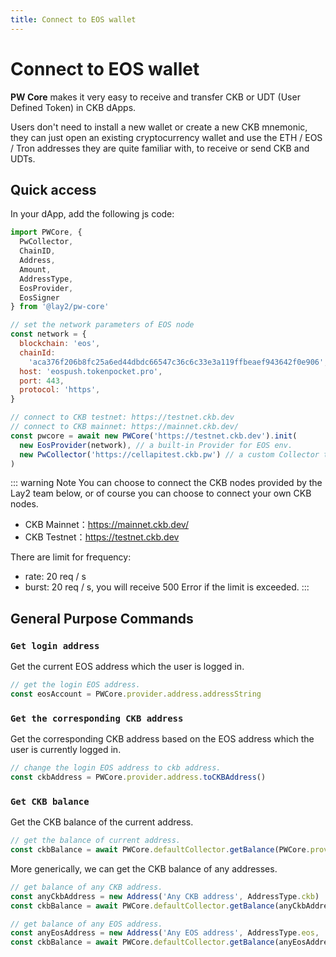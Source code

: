 ```yaml
---
title: Connect to EOS wallet
---
```


# Connect to EOS wallet

**PW Core** makes it very easy to receive and transfer CKB or UDT (User Defined Token) in CKB dApps.

Users don't need to install a new wallet or create a new CKB mnemonic, they can just open an existing cryptocurrency wallet and use the ETH / EOS / Tron addresses they are quite familiar with, to receive or send CKB and UDTs.


## Quick access

In your dApp, add the following js code:

``` js
import PWCore, {
  PwCollector,
  ChainID,
  Address,
  Amount,
  AddressType,
  EosProvider,
  EosSigner
} from '@lay2/pw-core'

// set the network parameters of EOS node
const network = {
  blockchain: 'eos',
  chainId:
    'aca376f206b8fc25a6ed44dbdc66547c36c6c33e3a119ffbeaef943642f0e906',
  host: 'eospush.tokenpocket.pro',
  port: 443,
  protocol: 'https',
}

// connect to CKB testnet: https://testnet.ckb.dev
// connect to CKB mainnet: https://mainnet.ckb.dev/
const pwcore = await new PWCore('https://testnet.ckb.dev').init(
  new EosProvider(network), // a built-in Provider for EOS env.
  new PwCollector('https://cellapitest.ckb.pw') // a custom Collector to retrive cells from cache server.
)
```

::: warning Note
You can choose to connect the CKB nodes provided by the Lay2 team below, or of course you can choose to connect your own CKB nodes.
* CKB Mainnet：https://mainnet.ckb.dev/
* CKB Testnet：https://testnet.ckb.dev

There are limit for frequency:
* rate: 20 req / s
* burst: 20 req / s, you will receive 500 Error if the limit is exceeded.
:::

## General Purpose Commands

### `Get login address`
Get the current EOS address which the user is logged in.
``` js
// get the login EOS address.
const eosAccount = PWCore.provider.address.addressString
```

### `Get the corresponding CKB address`
Get the corresponding CKB address based on the EOS address which the user is currently logged in.
``` js
// change the login EOS address to ckb address.
const ckbAddress = PWCore.provider.address.toCKBAddress()
```

### `Get CKB balance`
Get the CKB balance of the current address.
``` js
// get the balance of current address.
const ckbBalance = await PWCore.defaultCollector.getBalance(PWCore.provider.address)
```

More generically, we can get the CKB balance of any addresses.
``` js
// get balance of any CKB address.
const anyCkbAddress = new Address('Any CKB address', AddressType.ckb)
const ckbBalance = await PWCore.defaultCollector.getBalance(anyCkbAddress)

// get balance of any EOS address.
const anyEosAddress = new Address('Any EOS address', AddressType.eos, 'lockArgs of this EOS address')
const ckbBalance = await PWCore.defaultCollector.getBalance(anyEosAddress)
```
